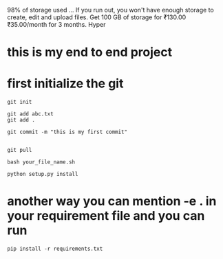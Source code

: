 98% of storage used … If you run out, you won't have enough storage to create, edit and upload files. Get 100 GB of storage for ₹130.00 ₹35.00/month for 3 months.
Hyper
# this is my end to end project

# first initialize the git

```
git init
```

```
git add abc.txt
git add .
```
```
git commit -m "this is my first commit"
```

```

git pull

```

```
bash your_file_name.sh
```

```
python setup.py install
```

# another way you can mention -e . in your requirement file and you can run

```
pip install -r requirements.txt
```